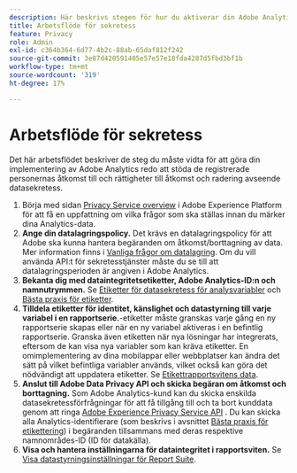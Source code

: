 ```yaml
---
description: Här beskrivs stegen för hur du aktiverar din Adobe Analytics-implementering för att ge stöd åt de registrerade för åtkomst till och radering av data.
title: Arbetsflöde för sekretess
feature: Privacy
role: Admin
exl-id: c364b364-6d77-4b2c-88ab-65daf812f242
source-git-commit: 3e87d420591405e57e57e18fda4287d5fbd3bf1b
workflow-type: tm+mt
source-wordcount: '319'
ht-degree: 17%

---
```


# Arbetsflöde för sekretess

Det här arbetsflödet beskriver de steg du måste vidta för att göra din implementering av Adobe Analytics redo att stöda de registrerade personernas åtkomst till och rättigheter till åtkomst och radering avseende datasekretess.

1. Börja med sidan [Privacy Service overview](https://experienceleague.adobe.com/docs/experience-platform/privacy/home.html?lang=sv-SE) i Adobe Experience Platform för att få en uppfattning om vilka frågor som ska ställas innan du märker dina Analytics-data.
1. **Ange din datalagringspolicy.** Det krävs en datalagringspolicy för att Adobe ska kunna hantera begäranden om åtkomst/borttagning av data.  Mer information finns i [Vanliga frågor om datalagring](/help/technotes/data-retention.md). Om du vill använda API:t för sekretesstjänster måste du se till att datalagringsperioden är angiven i Adobe Analytics.
1. **Bekanta dig med dataintegritetsetiketter, Adobe Analytics-ID:n och namnutrymmen.** Se [Etiketter för datasekretess för analysvariabler](/help/admin/admin/c-data-governance/data-labeling/gdpr-labels.md) och [Bästa praxis för etiketter](/help/admin/admin/c-data-governance/data-labeling/gdpr-analytics-ids.md).
1. **Tilldela etiketter för identitet, känslighet och datastyrning till varje variabel i en rapportserie.**-etiketter måste granskas varje gång en ny rapportserie skapas eller när en ny variabel aktiveras i en befintlig rapportserie. Granska även etiketten när nya lösningar har integrerats, eftersom de kan visa nya variabler som kan kräva etiketter. En omimplementering av dina mobilappar eller webbplatser kan ändra det sätt på vilket befintliga variabler används, vilket också kan göra det nödvändigt att uppdatera etiketter. Se [Etikettrapportsvitens data](/help/admin/admin/c-data-governance/data-labeling/gdpr-namespaces.md).
1. **Anslut till Adobe Data Privacy API och skicka begäran om åtkomst och borttagning.** Som Adobe Analytics-kund kan du skicka enskilda datasekretessförfrågningar för att få tillgång till och ta bort kunddata genom att ringa [Adobe Experience Privacy Service API](https://experienceleague.adobe.com/docs/experience-platform/privacy/api/overview.html?lang=sv-SE) . Du kan skicka alla Analytics-identifierare (som beskrivs i avsnittet [Bästa praxis för etikettering](/help/admin/admin/c-data-governance/data-labeling/gdpr-analytics-ids.md)) i begäranden tillsammans med deras respektive namnområdes-ID (ID för datakälla).
1. **Visa och hantera inställningarna för dataintegritet i rapportsviten.** Se [Visa datastyrningsinställningar för Report Suite](/help/admin/admin/c-data-governance/data-labeling/gdpr-view-settings.md).

